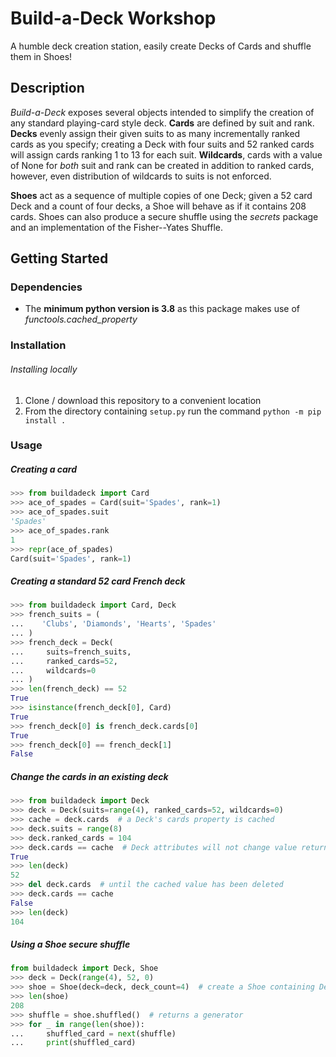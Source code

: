 # Build-a-Deck Workshop

 A humble deck creation station, easily create Decks of Cards and shuffle them in Shoes!

## Description

*Build-a-Deck* exposes several objects intended to simplify the creation of any standard playing-card style deck. **Cards** are defined by suit and rank. **Decks** evenly assign their given suits to as many incrementally ranked cards as you specify; creating a Deck with four suits and 52 ranked cards will assign cards ranking 1 to 13 for each suit. **Wildcards**, cards with a value of None for *both* suit and rank can be created in addition to ranked cards, however, even distribution of wildcards to suits is not enforced.

**Shoes** act as a sequence of multiple copies of one Deck; given a 52 card Deck and a count of four decks, a Shoe will behave as if it contains 208 cards. Shoes can also produce a secure shuffle using the *secrets* package and an implementation of the Fisher--Yates Shuffle.

## Getting Started
### Dependencies

* The **minimum python version is 3.8** as this package makes use of *functools.cached_property*

### Installation

###### Installing locally
1. Clone / download this repository to a convenient location
2. From the directory containing `setup.py` run the command `python -m pip install .`

### Usage
##### Creating a card
```py
>>> from buildadeck import Card
>>> ace_of_spades = Card(suit='Spades', rank=1)
>>> ace_of_spades.suit
'Spades'
>>> ace_of_spades.rank
1
>>> repr(ace_of_spades)
Card(suit='Spades', rank=1)
```
##### Creating a standard 52 card French deck
```py
>>> from buildadeck import Card, Deck
>>> french_suits = (
...    'Clubs', 'Diamonds', 'Hearts', 'Spades'
... )
>>> french_deck = Deck(
...     suits=french_suits,
...     ranked_cards=52,
...     wildcards=0
... )
>>> len(french_deck) == 52
True
>>> isinstance(french_deck[0], Card)
True
>>> french_deck[0] is french_deck.cards[0]
True
>>> french_deck[0] == french_deck[1]
False
```
##### Change the cards in an existing deck
```py
>>> from buildadeck import Deck
>>> deck = Deck(suits=range(4), ranked_cards=52, wildcards=0)
>>> cache = deck.cards  # a Deck's cards property is cached
>>> deck.suits = range(8)
>>> deck.ranked_cards = 104
>>> deck.cards == cache  # Deck attributes will not change value returned by cards
True
>>> len(deck)
52
>>> del deck.cards  # until the cached value has been deleted
>>> deck.cards == cache
False
>>> len(deck)
104
```
##### Using a Shoe secure shuffle
```py
from buildadeck import Deck, Shoe
>>> deck = Deck(range(4), 52, 0)
>>> shoe = Shoe(deck=deck, deck_count=4)  # create a Shoe containing Deck four times
>>> len(shoe)
208
>>> shuffle = shoe.shuffled()  # returns a generator
>>> for _ in range(len(shoe)):
...     shuffled_card = next(shuffle)
...     print(shuffled_card)
```
